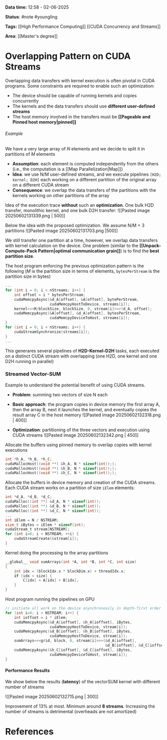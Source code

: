 **Data time:** 12:58 - 02-06-2025

**Status**: #note #youngling 

**Tags:** [[High Performance Computing]] [[CUDA Concurrency and Streams]]

**Area**: [[Master's degree]]
# Overlapping Pattern on CUDA Streams

Overlapping data transfers with kernel execution is often pivotal in CUDA programs. Some constraints are required to enable such an optimization:
- The device should be capable of running kernels and copies concurrently
- The kernels and the data transfers should use **different user-defined streams**
- The host memory involved in the transfers must be **[[Pageable and Pinned host memory|pinned]]**

###### Example
We have a very large array of $N$ elements and we decide to split it in partitions of $M$ elements
- **Assumption**: each element is computed independently from the others (i.e., the computation is a [[Map Parallelization|Map]])
- **Idea**: we use N/M user-defined streams, and we execute pipelines `[H2D; kernel; D2H]` each working on a different partition of the original array on a different CUDA stream
- **Consequence**: we overlap the data transfers of the partitions with the kernels working on other partitions of the array

Idea of the execution trace **without** such an **optimization**. One bulk H2D transfer, monolithic kernel, and one bulk D2H transfer:
![[Pasted image 20250602131339.png | 500]]

Below the idea with the proposed optimization. We assume N/M = 3 partitions
![[Pasted image 20250602131703.png |500]]

We still transfer one partition at a time, however, we overlap data transfers with kernel calculation on the device. One problem (similar to the **[[Unpack-Compute-Pack Pattern|optimal communication grain]]**) is to find the **best partition size**.

The host program enforcing the previous optimization pattern is the following ($M$ is the partition size in terms of elements, `bytesPerStream` is the partition size in bytes)

```c
...
for (int i = 0; i < nStreams; i++) {
	int offset = i * bytesPerStream;
	cudaMemcpyAsync(&d_A[offset], &A[offset], bytePerStream,
					cudaMemcpyHostToDevice, streams[i]);
	kernel<<<M/blockSize, blockSize, 0, stream[i]>>>(d_A, offset);
	cudaMemcpyAsync(&A[offset], &d_A[offset], bytesPerStream,
					cudaMemcpyDeviceToHost, streams[i]);
}
for (int i = 0; i < nStreams; i++) {
	cudaStreamSynchronize(streams[i]);
}
...
```

This generares several pipelines of **H2D-Kernel-D2H** tasks, each executed on a distinct CUDA stream with overlapping (one H2D, one kernel and one D2H running in parallel)

### Streamed Vector-SUM
Example to understand the potential benefit of using CUDA streams. 
- **Problem**: summing two vectors of size N each

- **Basic approach**: the program copies in device memory the first array A, then the array B, next it launches the kernel, and eventually copies the result array C in the host memory
![[Pasted image 20250602132318.png | 400]]

- **Optimization**: partitioning of the three vectors and execution using CUDA streams
![[Pasted image 20250602132342.png | 450]]

Allocate the buffers using pinned memory to overlap copies with kernel executions
```c
int *h_A, *h_B, *h_C;
cudaMallocHost((void **) &h_A, N * sizeof(int)););
cudaMallocHost((void **) &h_B, N * sizeof(int)););
cudaMallocHost((void **) &h_C, N * sizeof(int)););
```

Allocate the buffers in device memory and creation of the CUDA streams. Each CUDA stream works on a partition of size `iElem` elements:
```c
int *d_A, *d_B, *d_C;
cudaMalloc((int **) &d_A, N * sizeof(int));
cudaMalloc((int **) &d_B, N * sizeof(int));
cudaMalloc((int **) &d_C, N * sizeof(int));
...
int iElem = N / NSTREAM;
size_t iBytes = iElem * sizeof(int);
cudaStream_t stream[NSTREAM];
for (int i=0; i < NSTREAM; ++i) {
	cudaStreamCreate(&stream[i]);
}
```
Kernel doing the processing to the array partitions
```C
__global__ void sumArrays(int *A, int *B, int *C, int size)
{
	int idx = (blockIdx.x * blockDim.x) + threadIdx.x;
	if (idx < size) {
		C[idx] = A[idx] + B[idx];
	}
}
```

Host program running the pipelines on GPU
```C
// initiate all work on the device asynchronously in depth-first order
for (int i=0; i < NSTREAM; i++) {
	int ioffset = i * iElem;
	cudaMemcpyAsync(&d_A[ioffset], &h_A[ioffset], iBytes,
					cudaMemcpyHostToDevice, stream[i]);
	cudaMemcpyAsync(&d_B[ioffset], &h_B[ioffset], iBytes,
					cudaMemcpyHostToDevice, stream[i]);
	sumArrays<<<grid, block, 0, stream[i]>>>(&d_A[ioffset],
											 &d_B[ioffset], &d_C[ioffset], iElem);
	cudaMemcpyAsync(&h_C[ioffset], &d_C[ioffset], iBytes,
					cudaMemcpyDeviceToHost, stream[i]);
}
```

#### Performance Results
We show below the results (**latency**) of the vectorSUM kernel with different number of streams

![[Pasted image 20250602132715.png | 300]]

Improvement of 13% at most. Minimum around **8 streams**. Increasing the number of streams is detrimental (overheads are not amortized)
# References